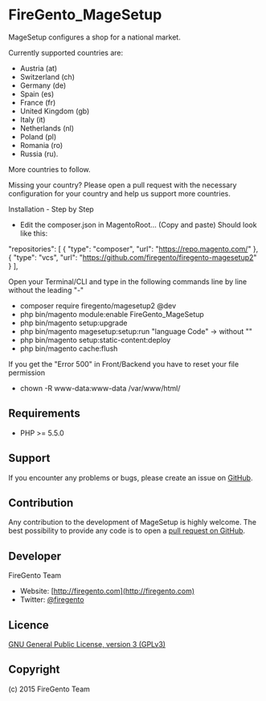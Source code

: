 FireGento_MageSetup
===================
MageSetup configures a shop for a national market. 

Currently supported countries are:
 
* Austria (at)
* Switzerland (ch)
* Germany (de)
* Spain (es)
* France (fr)
* United Kingdom (gb)
* Italy (it)
* Netherlands (nl)
* Poland (pl)
* Romania (ro)
* Russia (ru).

More countries to follow.

Missing your country? Please open a pull request with the necessary configuration for your country and help us support more countries.

Installation - Step by Step

- Edit the composer.json in MagentoRoot... (Copy and paste)
Should look like this:

"repositories": [
       {
           "type": "composer",
           "url": "https://repo.magento.com/"
       },
       {
           "type": "vcs",
           "url": "https://github.com/firegento/firegento-magesetup2"
       }
   ],

Open your Terminal/CLI and type in the following commands line by line without the leading "-"
- composer require firegento/magesetup2 @dev
- php bin/magento module:enable FireGento_MageSetup
- php bin/magento setup:upgrade
- php bin/magento magesetup:setup:run "language Code" -> without ""
- php bin/magento setup:static-content:deploy
- php bin/magento cache:flush

If you get the "Error 500" in Front/Backend you have to reset your file permission
- chown -R www-data:www-data /var/www/html/

Requirements
------------
- PHP >= 5.5.0

Support
-------
If you encounter any problems or bugs, please create an issue on [GitHub](https://github.com/firegento/firegento-magesetup2/issues).

Contribution
------------
Any contribution to the development of MageSetup is highly welcome. The best possibility to provide any code is to open a [pull request on GitHub](https://help.github.com/articles/using-pull-requests).

Developer
---------
FireGento Team
* Website: [http://firegento.com](http://firegento.com)
* Twitter: [@firegento](https://twitter.com/firegento)

Licence
-------
[GNU General Public License, version 3 (GPLv3)](http://opensource.org/licenses/gpl-3.0)

Copyright
---------
(c) 2015 FireGento Team
